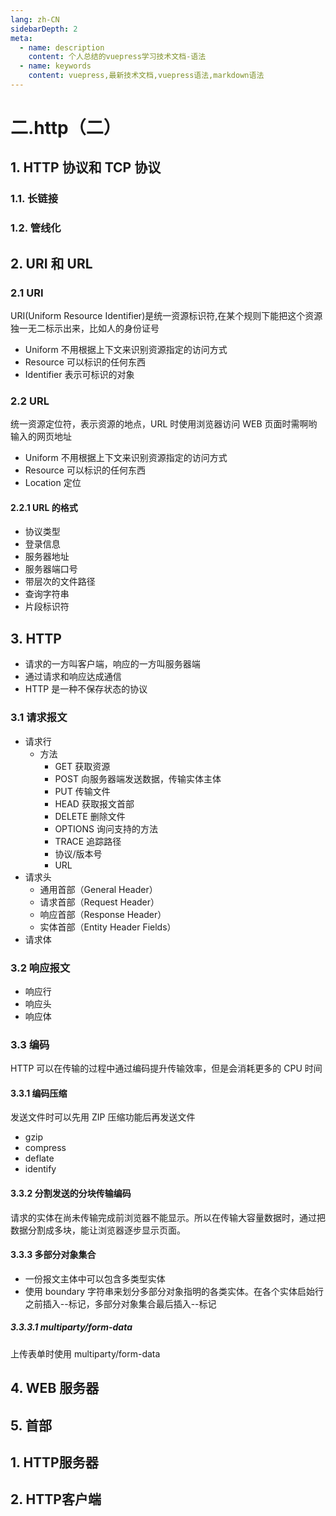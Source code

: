 ```yaml
---
lang: zh-CN
sidebarDepth: 2
meta:
  - name: description
    content: 个人总结的vuepress学习技术文档-语法
  - name: keywords
    content: vuepress,最新技术文档,vuepress语法,markdown语法
---
```

# 二.http（二）

## 1. HTTP 协议和 TCP 协议

### 1.1. 长链接

### 1.2. 管线化

## 2. URI 和 URL

### 2.1 URI

URI(Uniform Resource Identifier)是统一资源标识符,在某个规则下能把这个资源独一无二标示出来，比如人的身份证号

- Uniform 不用根据上下文来识别资源指定的访问方式
- Resource 可以标识的任何东西
- Identifier 表示可标识的对象

### 2.2 URL

统一资源定位符，表示资源的地点，URL 时使用浏览器访问 WEB 页面时需啊哟输入的网页地址

- Uniform 不用根据上下文来识别资源指定的访问方式
- Resource 可以标识的任何东西
- Location 定位

#### 2.2.1 URL 的格式

- 协议类型
- 登录信息
- 服务器地址
- 服务器端口号
- 带层次的文件路径
- 查询字符串
- 片段标识符

## 3. HTTP

- 请求的一方叫客户端，响应的一方叫服务器端
- 通过请求和响应达成通信
- HTTP 是一种不保存状态的协议

### 3.1 请求报文

- 请求行
  - 方法
    - GET 获取资源
    - POST 向服务器端发送数据，传输实体主体
    - PUT 传输文件
    - HEAD 获取报文首部
    - DELETE 删除文件
    - OPTIONS 询问支持的方法
    - TRACE 追踪路径
    - 协议/版本号
    - URL
- 请求头
  - 通用首部（General Header）
  - 请求首部（Request Header）
  - 响应首部（Response Header）
  - 实体首部（Entity Header Fields）
- 请求体

### 3.2 响应报文

- 响应行
- 响应头
- 响应体

### 3.3 编码

HTTP 可以在传输的过程中通过编码提升传输效率，但是会消耗更多的 CPU 时间

#### 3.3.1 编码压缩

发送文件时可以先用 ZIP 压缩功能后再发送文件

- gzip
- compress
- deflate
- identify

#### 3.3.2 分割发送的分块传输编码

请求的实体在尚未传输完成前浏览器不能显示。所以在传输大容量数据时，通过把数据分割成多块，能让浏览器逐步显示页面。

#### 3.3.3 多部分对象集合

- 一份报文主体中可以包含多类型实体
- 使用 boundary 字符串来划分多部分对象指明的各类实体。在各个实体启始行之前插入--标记，多部分对象集合最后插入--标记

##### 3.3.3.1 multiparty/form-data

上传表单时使用 multiparty/form-data

## 4. WEB 服务器

## 5. 首部

## 1. HTTP服务器
## 2. HTTP客户端